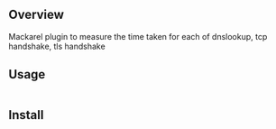 ## Overview

Mackarel plugin to measure the time taken for each of dnslookup, tcp handshake, tls handshake

## Usage

```

```

## Install
